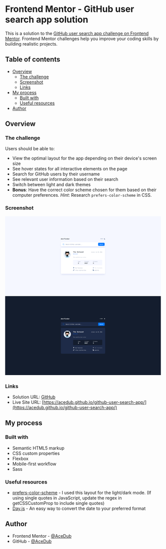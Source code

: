 # Frontend Mentor - GitHub user search app solution

This is a solution to the [GitHub user search app challenge on Frontend Mentor](https://www.frontendmentor.io/challenges/github-user-search-app-Q09YOgaH6). Frontend Mentor challenges help you improve your coding skills by building realistic projects.

## Table of contents

- [Overview](#overview)
  - [The challenge](#the-challenge)
  - [Screenshot](#screenshot)
  - [Links](#links)
- [My process](#my-process)
  - [Built with](#built-with)
  - [Useful resources](#useful-resources)
- [Author](#author)

## Overview

### The challenge

Users should be able to:

- View the optimal layout for the app depending on their device's screen size
- See hover states for all interactive elements on the page
- Search for GitHub users by their username
- See relevant user information based on their search
- Switch between light and dark themes
- **Bonus**: Have the correct color scheme chosen for them based on their computer preferences. _Hint_: Research `prefers-color-scheme` in CSS.

### Screenshot

![](./assets/screenshot-light.png)
![](./assets/screenshot-dark.png)

### Links

- Solution URL: [GitHub](https://github.com/AceDub/github-user-search-app)
- Live Site URL: [https://acedub.github.io/github-user-search-app/](https://acedub.github.io/github-user-search-app/)

## My process

### Built with

- Semantic HTML5 markup
- CSS custom properties
- Flexbox
- Mobile-first workflow
- Sass

### Useful resources

- [prefers-color-scheme](https://piccalil.li/tutorial/create-a-user-controlled-dark-or-light-mode/) - I used this layout for the light/dark mode. (If using single quotes in JavaScript, update the regex in getCSSCustomProp to include single quotes)
- [Day.js](https://day.js.org/) - An easy way to convert the date to your preferred format

## Author

- Frontend Mentor - [@AceDub](https://www.frontendmentor.io/profile/AceDub)
- GitHub - [@AceDub](https://github.com/AceDub)
